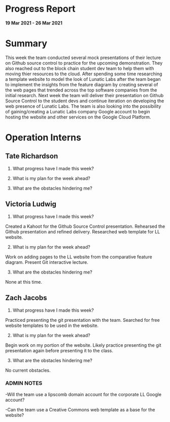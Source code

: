 # Progress Report

**19 Mar 2021 - 26 Mar 2021**

# Summary

This week the team conducted several mock presentations of their lecture on Github source control to practice for the upcoming demonstration. They also reached out to the block chain student dev team to help them with 
moving thier resources to the cloud. After spending some time researching a template website to model the look of Lunatic Labs after the team began to implement the insights from the feature diagram by creating several of the
web pages that trended across the top software companies from the initial research. Next week the team will deliver their presentation on Github Source Control to the student devs and continue iteration on developing the web presence of
Lunatic Labs. The team is also looking into the possibility of gaining/creating a Lunatic Labs company Google account to begin hosting the website and other services on the Google Cloud Platform.

# Operation Interns

## Tate Richardson

1. What progress have I made this week?



2. What is my plan for the week ahead?



3. What are the obstacles hindering me?



## Victoria Ludwig

1. What progress have I made this week?

Created a Kahoot for the Github Source Control presentation. Rehearsed the Github presentation and refined delivery. Researched web template for LL website.

2. What is my plan for the week ahead?

Work on adding pages to the LL website from the comparative feature diagram. Present Git interactive lecture.

3. What are the obstacles hindering me?

None at this time.

## Zach Jacobs

1. What progress have I made this week?

Practiced presenting the git presentation with the team. Searched for free website templates to be used in the website.

2. What is my plan for the week ahead?

Begin work on my portion of the website. Likely practice presenting the git presentation again before presenting it to the class.

3. What are the obstacles hindering me?

No current obstacles.

### ADMIN NOTES

-Will the team use a lipscomb domain account for the corporate LL Google account?

-Can the team use a Creative Commons web template as a base for the website?

